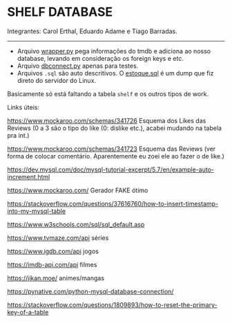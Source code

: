 # SHELF DATABASE

Integrantes: Carol Erthal, Eduardo Adame e Tiago Barradas.

---

- Arquivo [wrapper.py](./wrapper.py) pega informações do tmdb e adiciona ao nosso database, levando em consideração os foreign keys e etc. 
- Arquivo [dbconnect.py](./dbconnect.py) apenas para testes.
- Arquivos `.sql` são auto descritivos. O [estoque.sql](./estoque.sql) é um dump que fiz direto do servidor do Linux. 

Basicamente só está faltando a tabela `shelf` e os outros tipos de work.


Links úteis: 


<https://www.mockaroo.com/schemas/341726> Esquema dos Likes das Reviews (0 a 3 são o tipo do like (0: dislike etc.), acabei mudando na tabela pra int.)

<https://www.mockaroo.com/schemas/341723> Esquema das Reviews (ver forma de colocar comentário. Aparentemente eu zoei ele ao fazer o de like.)

<https://dev.mysql.com/doc/mysql-tutorial-excerpt/5.7/en/example-auto-increment.html>

<https://www.mockaroo.com/> Gerador FAKE ótimo

<https://stackoverflow.com/questions/37616760/how-to-insert-timestamp-into-my-mysql-table>

<https://www.w3schools.com/sql/sql_default.asp>

<https://www.tvmaze.com/api> séries

<https://www.igdb.com/api> jogos

<https://imdb-api.com/api> filmes

<https://jikan.moe/> animes/mangas

<https://pynative.com/python-mysql-database-connection/>

<https://stackoverflow.com/questions/1809893/how-to-reset-the-primary-key-of-a-table>